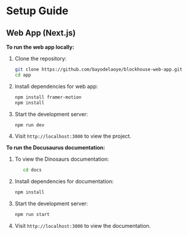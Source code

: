 # Setup Guide

## Web App (Next.js)

**To run the web app locally:**

1. Clone the repository:

   ```bash
   git clone https://github.com/bayodelaoye/blockhouse-web-app.git
   cd app
   ```

2. Install dependencies for web app:

   ```bash
   npm install framer-motion
   npm install
   ```

3. Start the development server:

   ```bash
   npm run dev
   ```

4. Visit `http://localhost:3000` to view the project.

**To run the Docusaurus documentation:**

1. To view the Dinosaurs documentation:

   ```bash
      cd docs
   ```

2. Install dependencies for documentation:

   ```bash
   npm install
   ```

3. Start the development server:

   ```bash
   npm run start
   ```

4. Visit `http://localhost:3000` to view the documentation.
